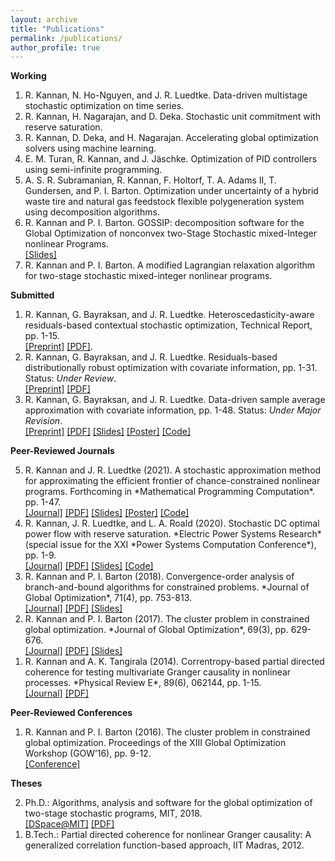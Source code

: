 ```yaml
---
layout: archive
title: "Publications"
permalink: /publications/
author_profile: true
---
```



**Working**

1. R. Kannan, N. Ho-Nguyen, and J. R. Luedtke. Data-driven multistage stochastic optimization on time series.
2. R. Kannan, H. Nagarajan, and D. Deka. Stochastic unit commitment with reserve saturation.
3. R. Kannan, D. Deka, and H. Nagarajan. Accelerating global optimization solvers using machine learning.
4. E. M. Turan, R. Kannan, and J. Jäschke. Optimization of PID controllers using semi-infinite programming.
5. A. S. R. Subramanian, R. Kannan, F. Holtorf, T. A. Adams II, T. Gundersen, and P. I. Barton. Optimization under uncertainty of a hybrid waste tire and natural gas feedstock flexible polygeneration system using decomposition algorithms.
6. R. Kannan and P. I. Barton. GOSSIP: decomposition software for the Global Optimization of nonconvex two-Stage Stochastic mixed-Integer nonlinear Programs. <br/>
<a href = "https://rohitkannan.github.io/presentations/Kannan_INFORMS18_GOSSIP.pdf" target="_blank">[Slides]</a>
7. R. Kannan and P. I. Barton. A modified Lagrangian relaxation algorithm for two-stage stochastic mixed-integer nonlinear programs.

**Submitted**

1. R. Kannan, G. Bayraksan, and J. R. Luedtke. Heteroscedasticity-aware residuals-based contextual stochastic optimization, Technical Report, pp. 1-15. <br/>
<a href = "https://arxiv.org/abs/2101.03139" target="_blank">[Preprint]</a> <a href = "https://rohitkannan.github.io/papers/KannanBayraksanLuedtke_Preprint_Heteroscedasticity.pdf" target="_blank">[PDF]</a>.
2. R. Kannan, G. Bayraksan, and J. R. Luedtke. Residuals-based distributionally robust optimization with covariate information, pp. 1-31. Status: *Under Review*. <br/>
<a href = "https://arxiv.org/abs/2012.01088" target="_blank">[Preprint]</a> <a href = "https://rohitkannan.github.io/papers/KannanBayraksanLuedtke_Preprint_ERDRO.pdf" target="_blank">[PDF]</a>
3. R. Kannan, G. Bayraksan, and J. R. Luedtke. Data-driven sample average approximation with
covariate information, pp. 1-48. Status: *Under Major Revision*. <br/>
<a href = "http://www.optimization-online.org/DB_HTML/2020/07/7932.html" target="_blank">[Preprint]</a> <a href = "https://rohitkannan.github.io/papers/KannanBayraksanLuedtke_Preprint_DDSAA.pdf" target="_blank">[PDF]</a> <a href = "https://rohitkannan.github.io/presentations/Kannan_INFORMS20_DDSAA.pdf" target="_blank">[Slides]</a> <a href = "https://rohitkannan.github.io/presentations/Kannan_IPAM20_DDSAA.pdf" target="_blank">[Poster]</a> <a href = "https://github.com/rohitkannan/DD-SAA" target="_blank">[Code]</a>

**Peer-Reviewed Journals**

<ol reversed>
<li>R. Kannan and J. R. Luedtke (2021). A stochastic approximation method for approximating the efficient 
frontier of chance-constrained nonlinear programs. Forthcoming in *Mathematical Programming Computation*. pp. 1-47. <br/>
<a href = "https://link.springer.com/article/10.1007/s12532-020-00199-y" target="_blank"> [Journal]</a> <a href = "https://rohitkannan.github.io/papers/KannanLuedtke_MPC_SAforCCP.pdf" target="_blank">[PDF]</a> <a href = "https://rohitkannan.github.io/presentations/Kannan_MACSER18_SAforCCP.pdf" target="_blank">[Slides]</a> <a href = "https://rohitkannan.github.io/presentations/Kannan_ICERM19_SAforCCP.pdf" target="_blank">[Poster]</a> <a href = "https://github.com/rohitkannan/SA-for-CCP" target="_blank">[Code]</a></li>
<li>R. Kannan, J. R. Luedtke, and L. A. Roald (2020). Stochastic DC optimal power flow with reserve saturation. *Electric Power Systems Research* (special issue for the XXI *Power Systems Computation Conference*), pp. 1-9. <br/>
<a href = "https://www.sciencedirect.com/science/article/pii/S0378779620303709" target="_blank">[Journal]</a> <a href = "https://rohitkannan.github.io/papers/KannanLuedtkeRoald_PSCC_SDCOPF.pdf" target="_blank">[PDF]</a> <a href = "https://rohitkannan.github.io/presentations/Kannan_INFORMS20_SDCOPF.pdf" target="_blank">[Slides]</a> <a href = "https://github.com/rohitkannan/DCOPF-reserve-saturation" target="_blank">[Code]</a></li>
<li>R. Kannan and P. I. Barton (2018). Convergence-order analysis of branch-and-bound algorithms
for constrained problems. *Journal of Global Optimization*, 71(4), pp. 753-813. <br/>
<a href = "https://link.springer.com/article/10.1007/s10898-017-0532-y" target="_blank">[Journal]</a> <a href = "https://rohitkannan.github.io/papers/KannanBarton_JOGO_ConvergenceOrder.pdf" target="_blank">[PDF]</a> <a href = "https://rohitkannan.github.io/presentations/Kannan_ICCOPT16_ConvergenceOrder.pdf" target="_blank">[Slides]</a></li>
<li>R. Kannan and P. I. Barton (2017). The cluster problem in constrained global optimization. *Journal of Global Optimization*, 69(3), pp. 629-676. <br/>
<a href = "https://link.springer.com/article/10.1007/s10898-017-0531-z" target="_blank">[Journal]</a> <a href = "https://rohitkannan.github.io/papers/KannanBarton_JOGO_ClusterProblem.pdf" target="_blank">[PDF]</a> <a href = "https://rohitkannan.github.io/presentations/Kannan_AIChE16_ClusterProblem.pdf" target="_blank">[Slides]</a></li>
<li>R. Kannan and A. K. Tangirala (2014). Correntropy-based partial directed coherence for testing
multivariate Granger causality in nonlinear processes. *Physical Review E*, 89(6), 062144, pp. 1-15. <br/>
<a href = "https://journals.aps.org/pre/abstract/10.1103/PhysRevE.89.062144" target="_blank"> [Journal]</a> <a href = "https://rohitkannan.github.io/papers/KannanTangirala_PhysRevE_KPDC.pdf" target="_blank">[PDF]</a></li>
</ol>

**Peer-Reviewed Conferences**

<ol reversed>
<li>R. Kannan and P. I. Barton (2016). The cluster problem in constrained global optimization. Proceedings of the XIII Global Optimization Workshop (GOW’16), pp. 9-12. <br/>
<a href = "http://repositorium.uminho.pt/bitstream/1822/42944/1/Proceedings%20GOW16.pdf#page=20" target="_blank"> [Conference]</a></li>
</ol>

**Theses**

<ol reversed>
<li>Ph.D.: Algorithms, analysis and software for the global optimization of two-stage stochastic programs, MIT, 2018. <br/>
<a href = "https://dspace.mit.edu/handle/1721.1/117326" target="_blank">[DSpace@MIT]</a> <a href = "https://rohitkannan.github.io/papers/Kannan_MIT_PhDThesis.pdf" target="_blank">[PDF]</a></li>
<li>B.Tech.: Partial directed coherence for nonlinear Granger causality: A generalized correlation function-based approach, IIT Madras, 2012.</li>
</ol>
